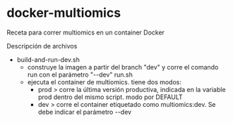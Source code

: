 # docker-multiomics
Receta para correr multiomics en un container Docker

Descripción de archivos

- build-and-run-dev.sh
	- construye la imagen a partir del branch "dev" y corre el comando run con el parámetro "--dev"
run.sh
	- ejecuta el container de multiomics. tiene dos modos:
		- prod > corre la última versión productiva, indicada en la variable prod dentro del mismo script. modo por DEFAULT
		- dev  > corre el container etiquetado como multiomics:dev. Se debe indicar el parámetro --dev
